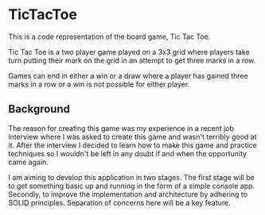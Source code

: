 # TicTacToe

This is a code representation of the board game, Tic Tac Toe.

Tic Tac Toe is a two player game played on a 3x3 grid where players take turn putting their mark on the grid in an attempt to get three marks in a row.

Games can end in either a win or a draw where a player has gained three marks in a row or a win is not possible for either player.

## Background

The reason for creating this game was my experience in a recent job interview where I was asked to create this game and wasn't terribly good at it. After the interview I decided to learn how to make this game and practice techniques so I wouldn't be left in any doubt if and when the opportunity came again.

I am aiming to develop this application in two stages. The first stage will be to get something basic up and running in the form of a simple console app. Secondly, to improve the implementation and architecture by adhering to SOLID principles. Separation of concerns here will be a key feature.
